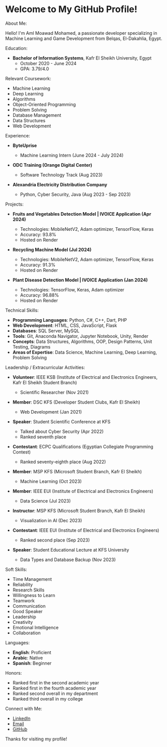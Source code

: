 # Welcome to My GitHub Profile!

About Me:

Hello! I'm Aml Moawad Mohamed, a passionate developer specializing in Machine Learning and Game Development from Belqas, El-Dakahlia, Egypt.

Education:

- **Bachelor of Information Systems**, Kafr El Sheikh University, Egypt
  - October 2020 - June 2024
  - GPA: 3.79/4.0

Relevant Coursework:

- Machine Learning
- Deep Learning
- Algorithms
- Object-Oriented Programming
- Problem Solving
- Database Management
- Data Structures
- Web Development

Experience:

- **ByteUprise**
  - Machine Learning Intern (June 2024 - July 2024)

- **ODC Training (Orange Digital Center)**
  - Software Technology Track (Aug 2023)

- **Alexandria Electricity Distribution Company**
  - Python, Cyber Security, Java (Aug 2023 - Sep 2023)

Projects:

- **Fruits and Vegetables Detection Model | IVOICE Application (Apr 2024)**
  - Technologies: MobileNetV2, Adam optimizer, TensorFlow, Keras
  - Accuracy: 93.8%
  - Hosted on Render

- **Recycling Machine Model (Jul 2024)**
  - Technologies: MobileNetV2, Adam optimizer, TensorFlow, Keras
  - Accuracy: 91.3%
  - Hosted on Render

- **Plant Disease Detection Model | IVOICE Application (Jan 2024)**
  - Technologies: TensorFlow, Keras, Adam optimizer
  - Accuracy: 96.88%
  - Hosted on Render

Technical Skills:
- **Programming Languages**: Python, C#, C++, Dart, PHP
- **Web Development**: HTML, CSS, JavaScript, Flask
- **Databases**: SQL Server, MySQL
- **Tools**: Git, Anaconda Navigator, Jupyter Notebook, Unity, Render
- **Concepts**: Data Structures, Algorithms, OOP, Design Patterns, Unit Testing, Diagrams
- **Areas of Expertise**: Data Science, Machine Learning, Deep Learning, Problem Solving

Leadership / Extracurricular Activities:

- **Volunteer**: IEEE KSB (Institute of Electrical and Electronics Engineers, Kafr El Sheikh Student Branch)
  - Scientific Researcher (Nov 2021)

- **Member**: DSC KFS (Developer Student Clubs, Kafr El Sheikh)
  - Web Development (Jan 2021)

- **Speaker**: Student Scientific Conference at KFS
  - Talked about Cyber Security (Apr 2022)
  - Ranked seventh place

- **Contestant**: ECPC Qualifications (Egyptian Collegiate Programming Contest)
  - Ranked seventy-eighth place (Aug 2022)

- **Member**: MSP KFS (Microsoft Student Branch, Kafr El Sheikh)
  - Machine Learning (Oct 2023)

- **Member**: IEEE EUI (Institute of Electrical and Electronics Engineers)
  - Data Science (Jul 2023)

- **Instructor**: MSP KFS (Microsoft Student Branch, Kafr El Sheikh)
  - Visualization in AI (Dec 2023)

- **Contestant**: IEEE EUI (Institute of Electrical and Electronics Engineers)
  - Ranked second place (Sep 2023)

- **Speaker**: Student Educational Lecture at KFS University
  - Data Types and Database Backup (Nov 2023)

Soft Skills:

- Time Management
- Reliability
- Research Skills
- Willingness to Learn
- Teamwork
- Communication
- Good Speaker
- Leadership
- Creativity
- Emotional Intelligence
- Collaboration

Languages:

- **English**: Proficient
- **Arabic**: Native
- **Spanish**: Beginner

Honors:

- Ranked first in the second academic year
- Ranked first in the fourth academic year
- Ranked second overall in my department
- Ranked third overall in my college

Connect with Me:

- [LinkedIn](https://www.linkedin.com/in/aml-moawad-701784211)
- [Email](mailto:amlmoawad174@gmail.com)
- [GitHub](https://github.com/AmlMoawadElshora)

Thanks for visiting my profile!
